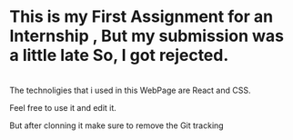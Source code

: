 # This is my First Assignment for an Internship , But my submission was a little late So, I got rejected.

<br>
The technoligies that i used in this WebPage are React and CSS.

<br>

Feel free to use it and edit it.
<br>

But after clonning it make sure to remove the Git tracking
